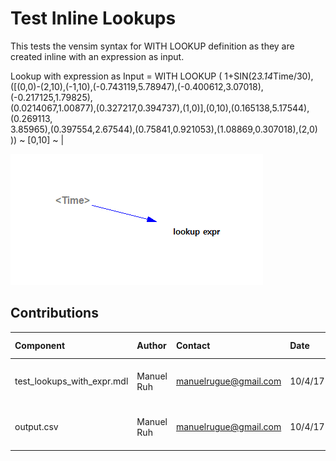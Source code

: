 Test Inline Lookups
===================

This tests the vensim syntax for WITH LOOKUP definition as they are created inline with an expression as input.

Lookup with expression as Input = WITH LOOKUP (
	1+SIN(2*3.14*Time/30),
		([(0,0)-(2,10),(-1,10),(-0.743119,5.78947),(-0.400612,3.07018),(-0.217125,1.79825),\
		(0.0214067,1.00877),(0.327217,0.394737),(1,0)],(0,10),(0.165138,5.17544),(0.269113,\
		3.85965),(0.397554,2.67544),(0.75841,0.921053),(1.08869,0.307018),(2,0) ))
	~	 [0,10]
	~		|

![test_lookups Vensim screenshot](vensim_screenshot.png)



Contributions
-------------

| Component                         | Author          | Contact                    | Date    | Software Version            |
|:--------------------------------- |:--------------- |:-------------------------- |:------- |:--------------------------- |
| test_lookups_with_expr.mdl        | Manuel Ruh      | manuelrugue@gmail.com      | 10/4/17 | Vensim PLE 7.1  for Windows |
| output.csv                        | Manuel Ruh      | manuelrugue@gmail.com      | 10/4/17 | Vensim PLE 7.1  for Windows |

